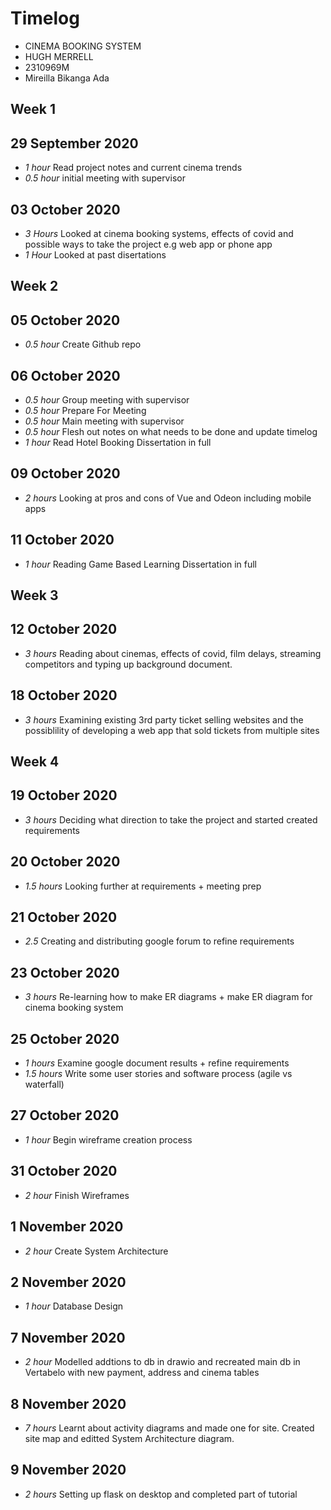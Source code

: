 # Timelog

* CINEMA BOOKING SYSTEM
* HUGH MERRELL
* 2310969M
* Mireilla Bikanga Ada


## Week 1

## 29 September 2020
* *1 hour* Read project notes and current cinema trends
* *0.5 hour* initial meeting with supervisor

## 03 October 2020
* *3 Hours* Looked at cinema booking systems, effects of covid and possible ways to take the project e.g web app or phone app
* *1 Hour* Looked at past disertations 

## Week 2

## 05 October 2020
* *0.5 hour* Create Github repo

## 06 October 2020
* *0.5 hour* Group meeting with supervisor
* *0.5 hour* Prepare For Meeting
* *0.5 hour* Main meeting with supervisor
* *0.5 hour* Flesh out notes on what needs to be done and update timelog
* *1 hour* Read Hotel Booking Dissertation in full 

## 09 October 2020
* *2 hours* Looking at pros and cons of Vue and Odeon including mobile apps

## 11 October 2020
* *1 hour* Reading Game Based Learning Dissertation in full

## Week 3

## 12 October 2020
* *3 hours* Reading about cinemas, effects of covid, film delays, streaming competitors and typing up background document.
## 18 October 2020
* *3 hours* Examining existing 3rd party ticket selling websites and the possiblility of developing a web app that sold tickets from multiple sites 

## Week 4

## 19 October 2020
* *3 hours* Deciding what direction to take the project and started created requirements 
## 20 October 2020
* *1.5 hours* Looking further at requirements + meeting prep

## 21 October 2020 
* *2.5* Creating and distributing google forum to refine requirements

## 23 October 2020 
* *3 hours* Re-learning how to make ER diagrams + make ER diagram for cinema booking system

## 25 October 2020 
* *1 hours* Examine google document results + refine requirements 
* *1.5 hours* Write some user stories and software process (agile vs waterfall) 

## 27 October 2020

* *1 hour* Begin wireframe creation process

## 31 October 2020

* *2 hour* Finish Wireframes

## 1 November 2020

* *2 hour* Create System Architecture 

## 2 November 2020

* *1 hour* Database Design


## 7 November 2020

* *2 hour* Modelled addtions to db in drawio and recreated main db in Vertabelo with new payment, address and cinema tables 

## 8 November 2020

* *7 hours* Learnt about activity diagrams and made one for site. Created site map and editted System Architecture diagram.

## 9 November 2020
* *2 hours* Setting up flask on desktop and completed part of tutorial
